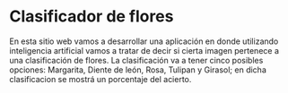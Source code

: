 # Clasificador de flores

En esta sitio web vamos a desarrollar una aplicación en donde utilizando inteligencia artificial vamos a tratar de decir si cierta imagen pertenece a una clasificación de flores. La clasificación va a tener cinco posibles opciones: Margarita, Diente de león, Rosa, Tulipan y Girasol; en dicha clasificacion se mostrá un porcentaje del acierto.
